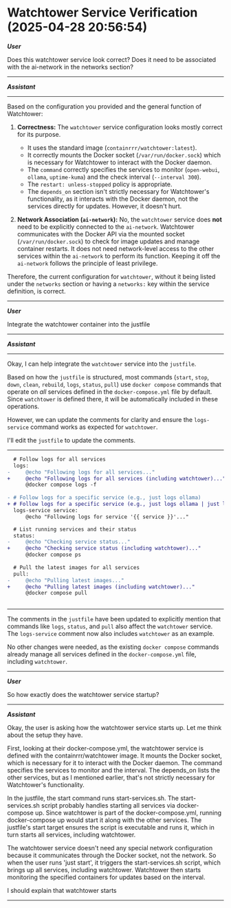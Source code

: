 <!-- Generated by SpecStory -->

# Watchtower Service Verification (2025-04-28 20:56:54)

_**User**_

Does this watchtower service look correct? Does it need to be associated with the ai-network in the networks section?

---

_**Assistant**_



---

Based on the configuration you provided and the general function of Watchtower:

1.  **Correctness:** The `watchtower` service configuration looks mostly correct for its purpose.
    *   It uses the standard image (`containrrr/watchtower:latest`).
    *   It correctly mounts the Docker socket (`/var/run/docker.sock`) which is necessary for Watchtower to interact with the Docker daemon.
    *   The `command` correctly specifies the services to monitor (`open-webui`, `ollama`, `uptime-kuma`) and the check interval (`--interval 300`).
    *   The `restart: unless-stopped` policy is appropriate.
    *   The `depends_on` section isn't strictly necessary for Watchtower's functionality, as it interacts with the Docker daemon, not the services directly for updates. However, it doesn't hurt.

2.  **Network Association (`ai-network`):** No, the `watchtower` service does **not** need to be explicitly connected to the `ai-network`. Watchtower communicates with the Docker API via the mounted socket (`/var/run/docker.sock`) to check for image updates and manage container restarts. It does not need network-level access to the other services within the `ai-network` to perform its function. Keeping it off the `ai-network` follows the principle of least privilege.

Therefore, the current configuration for `watchtower`, without it being listed under the `networks` section or having a `networks:` key within the service definition, is correct.

---

_**User**_

Integrate the watchtower container into the justfile

---

_**Assistant**_



---

Okay, I can help integrate the `watchtower` service into the `justfile`.

Based on how the `justfile` is structured, most commands (`start`, `stop`, `down`, `clean`, `rebuild`, `logs`, `status`, `pull`) use `docker compose` commands that operate on *all* services defined in the `docker-compose.yml` file by default. Since `watchtower` is defined there, it will be automatically included in these operations.

However, we can update the comments for clarity and ensure the `logs-service` command works as expected for `watchtower`.

I'll edit the `justfile` to update the comments.

---

```diff
  # Follow logs for all services
  logs:
-     @echo "Following logs for all services..."
+     @echo "Following logs for all services (including watchtower)..."
      @docker compose logs -f
  
- # Follow logs for a specific service (e.g., just logs ollama)
+ # Follow logs for a specific service (e.g., just logs ollama | just logs watchtower)
  logs-service service:
      @echo "Following logs for service '{{ service }}'..."
```

```diff
  # List running services and their status
  status:
-     @echo "Checking service status..."
+     @echo "Checking service status (including watchtower)..."
      @docker compose ps
  
  # Pull the latest images for all services
  pull:
-     @echo "Pulling latest images..."
+     @echo "Pulling latest images (including watchtower)..."
      @docker compose pull
  
```

---

The comments in the `justfile` have been updated to explicitly mention that commands like `logs`, `status`, and `pull` also affect the `watchtower` service. The `logs-service` comment now also includes `watchtower` as an example.

No other changes were needed, as the existing `docker compose` commands already manage all services defined in the `docker-compose.yml` file, including `watchtower`.

---

_**User**_

So how exactly does the watchtower service startup?

---

_**Assistant**_

<think>
Okay, the user is asking how the watchtower service starts up. Let me think about the setup they have.

First, looking at their docker-compose.yml, the watchtower service is defined with the containrrr/watchtower image. It mounts the Docker socket, which is necessary for it to interact with the Docker daemon. The command specifies the services to monitor and the interval. The depends_on lists the other services, but as I mentioned earlier, that's not strictly necessary for Watchtower's functionality.

In the justfile, the start command runs start-services.sh. The start-services.sh script probably handles starting all services via docker-compose up. Since watchtower is part of the docker-compose.yml, running docker-compose up would start it along with the other services. The justfile's start target ensures the script is executable and runs it, which in turn starts all services, including watchtower.

The watchtower service doesn't need any special network configuration because it communicates through the Docker socket, not the network. So when the user runs 'just start', it triggers the start-services.sh script, which brings up all services, including watchtower. Watchtower then starts monitoring the specified containers for updates based on the interval.

I should explain that watchtower starts

---

